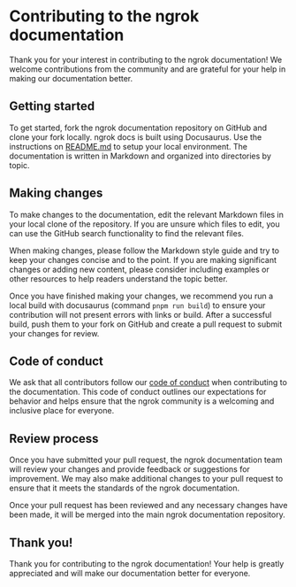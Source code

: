 # Contributing to the ngrok documentation

Thank you for your interest in contributing to the ngrok documentation! We welcome contributions from the community and are grateful for your help in making our documentation better.

## Getting started

To get started, fork the ngrok documentation repository on GitHub and clone your fork locally.
ngrok docs is built using Docusaurus. Use the instructions on [README.md](README.md) to setup your local environment.
The documentation is written in Markdown and organized into directories by topic.

## Making changes

To make changes to the documentation, edit the relevant Markdown files in your local clone of the repository. If you are unsure which files to edit, you can use the GitHub search functionality to find the relevant files.

When making changes, please follow the Markdown style guide and try to keep your changes concise and to the point. If you are making significant changes or adding new content, please consider including examples or other resources to help readers understand the topic better.

Once you have finished making your changes, we recommend you run a local build with docusaurus (command `pnpm run build`) to ensure your contribution will not present errors with links or build. After a successful build, push them to your fork on GitHub and create a pull request to submit your changes for review.

## Code of conduct

We ask that all contributors follow our [code of conduct](CODE_OF_CONDUCT.md) when contributing to the documentation. This code of conduct outlines our expectations for behavior and helps ensure that the ngrok community is a welcoming and inclusive place for everyone.

## Review process

Once you have submitted your pull request, the ngrok documentation team will review your changes and provide feedback or suggestions for improvement. We may also make additional changes to your pull request to ensure that it meets the standards of the ngrok documentation.

Once your pull request has been reviewed and any necessary changes have been made, it will be merged into the main ngrok documentation repository.

## Thank you!

Thank you for contributing to the ngrok documentation! Your help is greatly appreciated and will make our documentation better for everyone.
